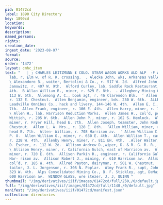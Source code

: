 ```yaml
---
pid: 01472cd
label: 1890 City Directory
key: 1890cd
location: 
keywords: 
description: 
named_persons: 
rights: 
creation_date: 
ingest_date: '2023-08-07'
format: 
source: 
order: '1472'
layout: cmhc_item
text: "   | ; CHARLES LEITZMANN £ COLO. STEAM WAGON WORKS ALD ALP  -F Aldridge John,
  lab, r. Elm w. of R. R. crossing.  . Alecke John, wks, Arkansas Valley Smelter.
  \ Alexandoro B., waiter, Bertolini & Co., r. 517 W. 2d.  Alfred John, barkpr, G.
  Janowitz, r. 407 W. 9th.  Alford Curley, lab, Saddle Rock Restaurant, r. 111 W.
  4th.  B Allan William R., miner, r. 629 E. 8th.  . Allegheny Mining Co., office,
  113 W. 5th.  Allemong A. C., book agt, r. 46 Clarendon Blk.  ‘ Allen Andrew, smelter,
  r. 132 E. Chestnut.  Allen Benjamin, engineer, bds. 230 W. 6th.  ALLEN CY., propr,
  Leadville Omnibus Co., hack and livery, 144-146 W. 4th.  Allen E. C., r. 231 E.
  7th.  Allen Frank, engineer, r. 106 E. 4th.  Allen Harry, miner, r. 152 S. Hemlock.
  \ Allen H., lab, Harrison Reduction Works.  Allen James H., col’d, porter, F. E.
  Wittich, r. 205 W. 6th.  Allen John P., miner, r. 162 S. Hemlock.  Allen John R.,
  miner, r. Fryer Hill, head E. 7th.  Allen Joseph, teamster, John Redmond, 707 W.
  Chestnut.  Allen L. A. Mrs., r. 128 E. 8th.  ‘Allen William, miner, r. Fryer Hill,
  head E. 7th.  Allen- William, r. 708 Harrison av.  ' Allen William C., col’d, janitor,
  P. O.  Allen William G., miner, r. 630 E. 4th.  Allen William T., carrier, P. O.,
  r. 228 W. 4th.  Allenby Henry, miner, r. 811 EH. 4th.  .Aller Walter, waiter, D.
  D. Escher, r. 112 W. 2d.  Allison Andrew D.,wiper, D. & R. G. R. R., r. 227 E. 12th.
  \ Allison Henry, miner, r. California Gulch, east of Harrison av.  Allison Oscar,
  miner, r. 720 E. 6th.  Allison Parkin R., engineer, r. California Gulch, east of
  Har- rison av.  Allison Robert J., mining, r. 610 Harrison av.  Allman Mary Miss,
  col’d, r. 185 W. 4th.  Allred Payton, dairyman, r. 501 W. Chestnut.  Almquist Charles,
  tailor, J. L. Jorgenson, r. 308 N. Poplar.  Almy Frank R., supt, John Harvey, r.
  323 W. 4th.  Alps Consolidated Mining Co., B. F. Stickley, agt, DeMaine- ville Blk,
  600 Harrison av.  WINDOW GLASS, wre stezer. J, J, QUINN "
thumbnail: "/img/derivatives/iiif/images/01472cd/full/250,/0/default.jpg"
full: "/img/derivatives/iiif/images/01472cd/full/1140,/0/default.jpg"
manifest: "/img/derivatives/iiif/01472cd/manifest.json"
collection: directories
---
```

